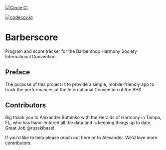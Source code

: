 [![Circle CI](https://circleci.com/gh/dbinetti/barberscore.svg?branch=master)](https://circleci.com/gh/dbinetti/barberscore)

[![codecov.io](https://codecov.io/github/dbinetti/barberscore/coverage.svg?branch=master)](https://codecov.io/github/dbinetti/barberscore?branch=master)


# Barberscore

Program and score tracker for the Barbershop Harmony Society International Convention.

## Preface
The purpose of this project is to provide a simple, mobile-friendly app to track the performances at the International Convention of the BHS.

## Contributors
Big thank you to Alexander Boltenko with the Heralds of Harmony in Tampa, FL, who has hand-entered all the data and is keeping things up to date.  Great Job @russkibass!

If you'd like to help please reach out here or to Alexander.  We'd love more contributors.
